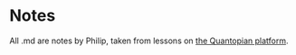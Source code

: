 # Notes

All .md are notes by Philip, taken from lessons on [the Quantopian platform](https://quantopion.com).
